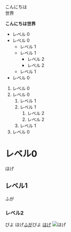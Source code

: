 こんにちは  
世界


**こんにちは世界**
- レベル 0
- レベル 0
  - レベル 1  
  - レベル 1
    - レベル 2  
    - レベル 2
  - レベル 1
- レベル 0
1. レベル 0
1. レベル 0
   1. レベル 1   
   1. レベル 1
      1. レベル 2      
      1. レベル 2
   1. レベル 1
1. レベル 0
# レベル0

ほげ

## レベル1

ふが

### レベル2

ぴよ
ほげ[ふが](https://github.com/)ぴよ
[ほげ](./fuga/hoge.md)
![ほげ](https://blogger.googleusercontent.com/img/b/R29vZ2xl/AVvXsEg5sinyJVj_DFXtbp7NAK53nUhrVMmrCEGqJ0daYDiZThvRwuMjl16kAXHVfcELdkSIKzwngw8D4rrA0PHtMpNHwia367XypLtT9GS6t5epchvkBEMT_D0-WuPa7q-2shFWGemoxmnmHBnr/s800/katana_shirasaya.png)
